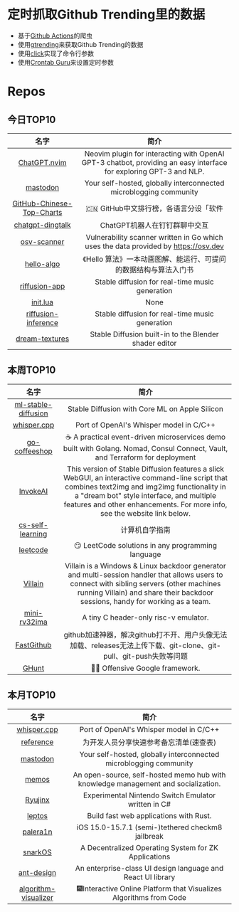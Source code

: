 # 定时抓取Github Trending里的数据
* 基于[Github Actions](https://docs.github.com/en/actions)的爬虫
* 使用[gtrending](https://github.com/hedythedev/gtrending)来获取Github Trending的数据
* 使用[click](https://github.com/pallets/click)实现了命令行参数
* 使用[Crontab Guru](https://crontab.guru/)来设置定时参数

# Repos
## 今日TOP10 
<!-- START OF DAILY_TOP10_REPOS -->
| 名字 | 简介 |
| :----: | :----: |
| [ChatGPT.nvim](https://github.com/jackMort/ChatGPT.nvim) | Neovim plugin for interacting with OpenAI GPT-3 chatbot, providing an easy interface for exploring GPT-3 and NLP. |
| [mastodon](https://github.com/mastodon/mastodon) | Your self-hosted, globally interconnected microblogging community |
| [GitHub-Chinese-Top-Charts](https://github.com/GrowingGit/GitHub-Chinese-Top-Charts) | 🇨🇳 GitHub中文排行榜，各语言分设「软件 | 资料」榜单，精准定位中文好项目。各取所需，高效学习。 |
| [chatgpt-dingtalk](https://github.com/eryajf/chatgpt-dingtalk) | ChatGPT机器人在钉钉群聊中交互 |
| [osv-scanner](https://github.com/google/osv-scanner) | Vulnerability scanner written in Go which uses the data provided by https://osv.dev |
| [hello-algo](https://github.com/krahets/hello-algo) | 《Hello 算法》一本动画图解、能运行、可提问的数据结构与算法入门书 |
| [riffusion-app](https://github.com/hmartiro/riffusion-app) | Stable diffusion for real-time music generation |
| [init.lua](https://github.com/ThePrimeagen/init.lua) | None |
| [riffusion-inference](https://github.com/hmartiro/riffusion-inference) | Stable diffusion for real-time music generation |
| [dream-textures](https://github.com/carson-katri/dream-textures) | Stable Diffusion built-in to the Blender shader editor |
<!-- END OF DAILY_TOP10_REPOS -->

## 本周TOP10
<!-- START OF WEEKLY_TOP10_REPOS -->
| 名字 | 简介 |
| :----: | :----: |
| [ml-stable-diffusion](https://github.com/apple/ml-stable-diffusion) | Stable Diffusion with Core ML on Apple Silicon |
| [whisper.cpp](https://github.com/ggerganov/whisper.cpp) | Port of OpenAI's Whisper model in C/C++ |
| [go-coffeeshop](https://github.com/thangchung/go-coffeeshop) | ☕ A practical event-driven microservices demo built with Golang. Nomad, Consul Connect, Vault, and Terraform for deployment |
| [InvokeAI](https://github.com/invoke-ai/InvokeAI) | This version of Stable Diffusion features a slick WebGUI, an interactive command-line script that combines text2img and img2img functionality in a "dream bot" style interface, and multiple features and other enhancements. For more info, see the website link below. |
| [cs-self-learning](https://github.com/PKUFlyingPig/cs-self-learning) | 计算机自学指南 |
| [leetcode](https://github.com/doocs/leetcode) | 😏 LeetCode solutions in any programming language | 多种编程语言实现 LeetCode、《剑指 Offer（第 2 版）》、《程序员面试金典（第 6 版）》题解 |
| [Villain](https://github.com/t3l3machus/Villain) | Villain is a Windows & Linux backdoor generator and multi-session handler that allows users to connect with sibling servers (other machines running Villain) and share their backdoor sessions, handy for working as a team. |
| [mini-rv32ima](https://github.com/cnlohr/mini-rv32ima) | A tiny C header-only risc-v emulator. |
| [FastGithub](https://github.com/dotnetcore/FastGithub) | github加速神器，解决github打不开、用户头像无法加载、releases无法上传下载、git-clone、git-pull、git-push失败等问题 |
| [GHunt](https://github.com/mxrch/GHunt) | 🕵️‍♂️ Offensive Google framework. |
<!-- END OF WEEKLY_TOP10_REPOS -->

## 本月TOP10
<!-- START OF MONTHLY_TOP10_REPOS -->
| 名字 | 简介 |
| :----: | :----: |
| [whisper.cpp](https://github.com/ggerganov/whisper.cpp) | Port of OpenAI's Whisper model in C/C++ |
| [reference](https://github.com/jaywcjlove/reference) | 为开发人员分享快速参考备忘清单(速查表) |
| [mastodon](https://github.com/mastodon/mastodon) | Your self-hosted, globally interconnected microblogging community |
| [memos](https://github.com/usememos/memos) | An open-source, self-hosted memo hub with knowledge management and socialization. |
| [Ryujinx](https://github.com/Ryujinx/Ryujinx) | Experimental Nintendo Switch Emulator written in C# |
| [leptos](https://github.com/gbj/leptos) | Build fast web applications with Rust. |
| [palera1n](https://github.com/palera1n/palera1n) | iOS 15.0-15.7.1 (semi-)tethered checkm8 jailbreak |
| [snarkOS](https://github.com/AleoHQ/snarkOS) | A Decentralized Operating System for ZK Applications |
| [ant-design](https://github.com/ant-design/ant-design) | An enterprise-class UI design language and React UI library |
| [algorithm-visualizer](https://github.com/algorithm-visualizer/algorithm-visualizer) | 🎆Interactive Online Platform that Visualizes Algorithms from Code |
<!-- END OF MONTHLY_TOP10_REPOS -->
